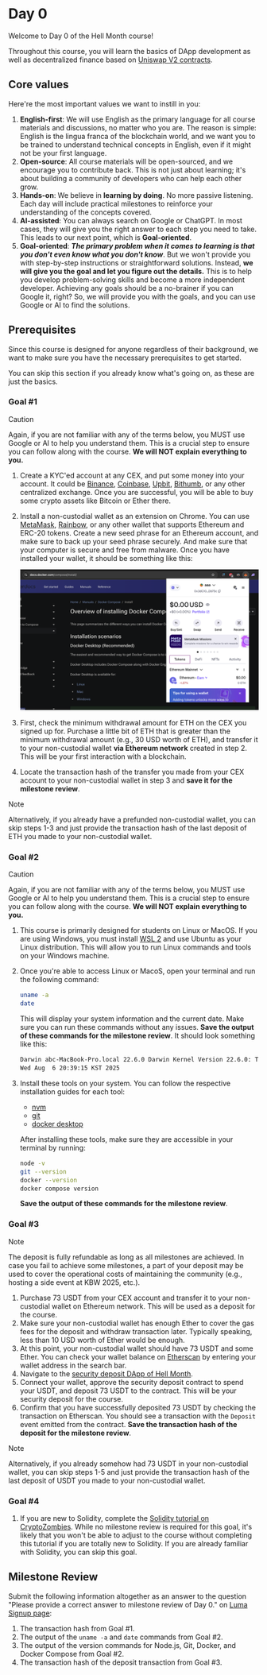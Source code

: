 # Day 0

Welcome to Day 0 of the Hell Month course!

Throughout this course, you will learn the basics of DApp development as well as decentralized finance based on [Uniswap V2 contracts](https://github.com/hell-month/v2-core).

## Core values

Here're the most important values we want to instill in you:

1. **English-first**: We will use English as the primary language for all course materials and discussions, no matter who you are. The reason is simple: English is the lingua franca of the blockchain world, and we want you to be trained to understand technical concepts in English, even if it might not be your first language.
1. **Open-source**: All course materials will be open-sourced, and we encourage you to contribute back. This is not just about learning; it's about building a community of developers who can help each other grow.
1. **Hands-on**: We believe in **learning by doing**. No more passive listening. Each day will include practical milestones to reinforce your understanding of the concepts covered.
1. **AI-assisted**: You can always search on Google or ChatGPT. In most cases, they will give you the right answer to each step you need to take. This leads to our next point, which is **Goal-oriented**.
1. **Goal-oriented**: **_The primary problem when it comes to learning is that you don't even know what you don't know_**. But we won't provide you with step-by-step instructions or straightforward solutions. Instead, **we will give you the goal and let you figure out the details.** This is to help you develop problem-solving skills and become a more independent developer. Achieving any goals should be a no-brainer if you can Google it, right? So, we will provide you with the goals, and you can use Google or AI to find the solutions.

## Prerequisites

Since this course is designed for anyone regardless of their background, we want to make sure you have the necessary prerequisites to get started.

You can skip this section if you already know what's going on, as these are just the basics.

### Goal #1

> [!CAUTION]
> Again, if you are not familiar with any of the terms below, you MUST use Google or AI to help you understand them. This is a crucial step to ensure you can follow along with the course. **We will NOT explain everything to you.**

1. Create a KYC'ed account at any CEX, and put some money into your account. It could be [Binance](https://binance.com), [Coinbase](https://coinbase.com/), [Upbit](https://upbit.com/), [Bithumb](https://www.bithumb.com/react/), or any other centralized exchange. Once you are successful, you will be able to buy some crypto assets like Bitcoin or Ether there.
1. Install a non-custodial wallet as an extension on Chrome. You can use [MetaMask](https://metamask.io/), [Rainbow](https://rainbow.me/), or any other wallet that supports Ethereum and ERC-20 tokens. Create a new seed phrase for an Ethereum account, and make sure to back up your seed phrase securely. And make sure that your computer is secure and free from malware. Once you have installed your wallet, it should be something like this:

   ![MetaMask](./metamask-installation.png)

1. First, check the minimum withdrawal amount for ETH on the CEX you signed up for. Purchase a little bit of ETH that is greater than the minimum withdrawal amount (e.g., 30 USD worth of ETH), and transfer it to your non-custodial wallet **via Ethereum network** created in step 2. This will be your first interaction with a blockchain.
1. Locate the transaction hash of the transfer you made from your CEX account to your non-custodial wallet in step 3 and **save it for the milestone review**.

> [!NOTE]
> Alternatively, if you already have a prefunded non-custodial wallet, you can skip steps 1-3 and just provide the transaction hash of the last deposit of ETH you made to your non-custodial wallet.

### Goal #2

> [!CAUTION]
> Again, if you are not familiar with any of the terms below, you MUST use Google or AI to help you understand them. This is a crucial step to ensure you can follow along with the course. **We will NOT explain everything to you.**

1. This course is primarily designed for students on Linux or MacOS. If you are using Windows, you must install [WSL 2](https://docs.microsoft.com/en-us/windows/wsl/install) and use Ubuntu as your Linux distribution. This will allow you to run Linux commands and tools on your Windows machine.
1. Once you're able to access Linux or MacoS, open your terminal and run the following command:

   ```bash
   uname -a
   date
   ```

   This will display your system information and the current date. Make sure you can run these commands without any issues. **Save the output of these commands for the milestone review**. It should look something like this:

   ```bash
   Darwin abc-MacBook-Pro.local 22.6.0 Darwin Kernel Version 22.6.0: Tue Nov  7 21:42:24 PST 2023; root:xnu-8796.141.3.702.9~2/RELEASE_ARM64_T6020 arm64
   Wed Aug  6 20:39:15 KST 2025
   ```

1. Install these tools on your system. You can follow the respective installation guides for each tool:

   - [nvm](https://github.com/nvm-sh/nvm)
   - [git](https://github.com/git-guides/install-git)
   - [docker desktop](https://docs.docker.com/get-docker/)

   After installing these tools, make sure they are accessible in your terminal by running:

   ```bash
   node -v
   git --version
   docker --version
   docker compose version
   ```

   **Save the output of these commands for the milestone review**.

### Goal #3

> [!NOTE]
> The deposit is fully refundable as long as all milestones are achieved. In case you fail to achieve some milestones, a part of your deposit may be used to cover the operational costs of maintaining the community (e.g., hosting a side event at KBW 2025, etc.).

1. Purchase 73 USDT from your CEX account and transfer it to your non-custodial wallet on Ethereum network. This will be used as a deposit for the course.
1. Make sure your non-custodial wallet has enough Ether to cover the gas fees for the deposit and withdraw transaction later. Typically speaking, less than 10 USD worth of Ether would be enough.
1. At this point, your non-custodial wallet should have 73 USDT and some Ether. You can check your wallet balance on [Etherscan](https://etherscan.io/) by entering your wallet address in the search bar.
1. Navigate to the [security deposit DApp of Hell Month](https://deposit.hellmonth.org/).
1. Connect your wallet, approve the security deposit contract to spend your USDT, and deposit 73 USDT to the contract. This will be your security deposit for the course.
1. Confirm that you have successfully deposited 73 USDT by checking the transaction on Etherscan. You should see a transaction with the `Deposit` event emitted from the contract. **Save the transaction hash of the deposit for the milestone review**.

> [!NOTE]
> Alternatively, if you already somehow had 73 USDT in your non-custodial wallet, you can skip steps 1-5 and just provide the transaction hash of the last deposit of USDT you made to your non-custodial wallet.

### Goal #4

1. If you are new to Solidity, complete the [Solidity tutorial on CryptoZombies](https://cryptozombies.io/en/solidity). While no milestone review is required for this goal, it's likely that you won't be able to adjust to the course without completing this tutorial if you are totally new to Solidity. If you are already familiar with Solidity, you can skip this goal.

## Milestone Review

Submit the following information altogether as an answer to the question "Please provide a correct answer to milestone review of Day 0." on [Luma Signup page](https://lu.ma/y8eoof0m):

1. The transaction hash from Goal #1.
1. The output of the `uname -a` and `date` commands from Goal #2.
1. The output of the version commands for Node.js, Git, Docker, and Docker Compose from Goal #2.
1. The transaction hash of the deposit transaction from Goal #3.
